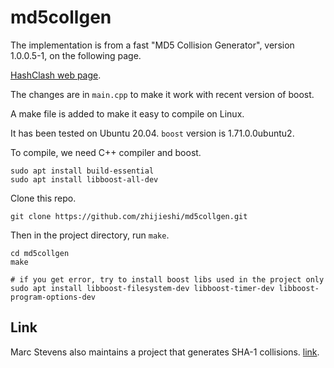 # md5collgen

The implementation is from a fast "MD5 Collision Generator", version 1.0.0.5-1, on the following page.

[HashClash web page](https://www.win.tue.nl/hashclash/).

The changes are in `main.cpp` to make it work with recent version of boost. 

A make file is added to make it easy to compile on Linux. 

It has been tested on Ubuntu 20.04. `boost` version is 1.71.0.0ubuntu2.

To compile, we need C++ compiler and boost. 

    sudo apt install build-essential
    sudo apt install libboost-all-dev

Clone this repo.

    git clone https://github.com/zhijieshi/md5collgen.git

Then in the project directory, run `make`.

    cd md5collgen 
    make

    # if you get error, try to install boost libs used in the project only
    sudo apt install libboost-filesystem-dev libboost-timer-dev libboost-program-options-dev

## Link

Marc Stevens also maintains a project that generates SHA-1 collisions. 
[link](https://github.com/cr-marcstevens/hashclash).
